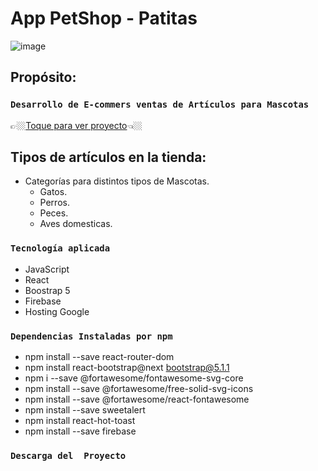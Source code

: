 # App PetShop - Patitas
![image](https://github.com/javifarina/petshop/blob/main/Animation.gif)
## Propósito:

### `Desarrollo de E-commers ventas de Artículos para Mascotas`
👉🏼[Toque para ver proyecto](https://petshop-c84de.web.app//)👈🏼


## Tipos de artículos en la tienda:

- Categorías para distintos tipos de Mascotas.
  - Gatos.
  - Perros.
  - Peces.
  - Aves domesticas.
  

### `Tecnología aplicada`

- JavaScript
- React
- Boostrap 5
- Firebase
- Hosting Google



### `Dependencias Instaladas por npm`

- npm install --save react-router-dom
- npm install react-bootstrap@next bootstrap@5.1.1
- npm i --save @fortawesome/fontawesome-svg-core
- npm install --save @fortawesome/free-solid-svg-icons
- npm install --save @fortawesome/react-fontawesome
- npm install --save  sweetalert
- npm install react-hot-toast
- npm install --save firebase

### `Descarga del  Proyecto`



 
